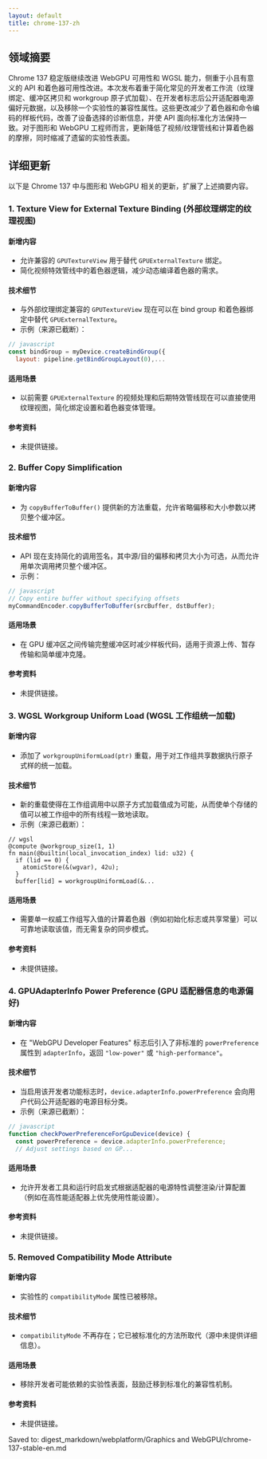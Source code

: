 ```yaml
---
layout: default
title: chrome-137-zh
---
```


## 领域摘要

Chrome 137 稳定版继续改进 WebGPU 可用性和 WGSL 能力，侧重于小且有意义的 API 和着色器可用性改进。本次发布着重于简化常见的开发者工作流（纹理绑定、缓冲区拷贝和 workgroup 原子式加载）、在开发者标志后公开适配器电源偏好元数据，以及移除一个实验性的兼容性属性。这些更改减少了着色器和命令编码的样板代码，改善了设备选择的诊断信息，并使 API 面向标准化方法保持一致。对于图形和 WebGPU 工程师而言，更新降低了视频/纹理管线和计算着色器的摩擦，同时缩减了遗留的实验性表面。

## 详细更新

以下是 Chrome 137 中与图形和 WebGPU 相关的更新，扩展了上述摘要内容。

### 1. Texture View for External Texture Binding (外部纹理绑定的纹理视图)

#### 新增内容
- 允许兼容的 `GPUTextureView` 用于替代 `GPUExternalTexture` 绑定。
- 简化视频特效管线中的着色器逻辑，减少动态编译着色器的需求。

#### 技术细节
- 与外部纹理绑定兼容的 `GPUTextureView` 现在可以在 bind group 和着色器绑定中替代 `GPUExternalTexture`。
- 示例（来源已截断）：
```javascript
// javascript
const bindGroup = myDevice.createBindGroup({
  layout: pipeline.getBindGroupLayout(0),...
```

#### 适用场景
- 以前需要 `GPUExternalTexture` 的视频处理和后期特效管线现在可以直接使用纹理视图，简化绑定设置和着色器变体管理。

#### 参考资料
- 未提供链接。

### 2. Buffer Copy Simplification

#### 新增内容
- 为 `copyBufferToBuffer()` 提供新的方法重载，允许省略偏移和大小参数以拷贝整个缓冲区。

#### 技术细节
- API 现在支持简化的调用签名，其中源/目的偏移和拷贝大小为可选，从而允许用单次调用拷贝整个缓冲区。
- 示例：
```javascript
// javascript
// Copy entire buffer without specifying offsets
myCommandEncoder.copyBufferToBuffer(srcBuffer, dstBuffer);
```

#### 适用场景
- 在 GPU 缓冲区之间传输完整缓冲区时减少样板代码，适用于资源上传、暂存传输和简单缓冲克隆。

#### 参考资料
- 未提供链接。

### 3. WGSL Workgroup Uniform Load (WGSL 工作组统一加载)

#### 新增内容
- 添加了 `workgroupUniformLoad(ptr)` 重载，用于对工作组共享数据执行原子式样的统一加载。

#### 技术细节
- 新的重载使得在工作组调用中以原子方式加载值成为可能，从而使单个存储的值可以被工作组中的所有线程一致地读取。
- 示例（来源已截断）：
```wgsl
// wgsl
@compute @workgroup_size(1, 1)
fn main(@builtin(local_invocation_index) lid: u32) {
  if (lid == 0) {
    atomicStore(&(wgvar), 42u);
  }
  buffer[lid] = workgroupUniformLoad(&...
```

#### 适用场景
- 需要单一权威工作组写入值的计算着色器（例如初始化标志或共享常量）可以可靠地读取该值，而无需复杂的同步模式。

#### 参考资料
- 未提供链接。

### 4. GPUAdapterInfo Power Preference (GPU 适配器信息的电源偏好)

#### 新增内容
- 在 "WebGPU Developer Features" 标志后引入了非标准的 `powerPreference` 属性到 `adapterInfo`，返回 `"low-power"` 或 `"high-performance"`。

#### 技术细节
- 当启用该开发者功能标志时，`device.adapterInfo.powerPreference` 会向用户代码公开适配器的电源目标分类。
- 示例（来源已截断）：
```javascript
// javascript
function checkPowerPreferenceForGpuDevice(device) {
  const powerPreference = device.adapterInfo.powerPreference;
  // Adjust settings based on GP...
```

#### 适用场景
- 允许开发者工具和运行时启发式根据适配器的电源特性调整渲染/计算配置（例如在高性能适配器上优先使用性能设置）。

#### 参考资料
- 未提供链接。

### 5. Removed Compatibility Mode Attribute

#### 新增内容
- 实验性的 `compatibilityMode` 属性已被移除。

#### 技术细节
- `compatibilityMode` 不再存在；它已被标准化的方法所取代（源中未提供详细信息）。

#### 适用场景
- 移除开发者可能依赖的实验性表面，鼓励迁移到标准化的兼容性机制。

#### 参考资料
- 未提供链接。

Saved to: digest_markdown/webplatform/Graphics and WebGPU/chrome-137-stable-en.md

